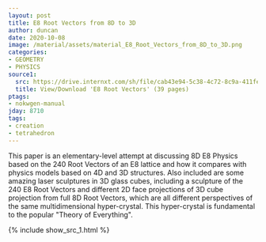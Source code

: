 ```yaml
---
layout: post
title: E8 Root Vectors from 8D to 3D
author: duncan
date: 2020-10-08
image: /material/assets/material_E8_Root_Vectors_from_8D_to_3D.png
categories:
- GEOMETRY
- PHYSICS
source1:
  src: https://drive.internxt.com/sh/file/cab43e94-5c38-4c72-8c9a-411fe4421a23/e64153491ca31bbcc2a8e95865e8228aeb55d63d72a0fcc21cd9253506d402d3
  title: View/Download 'E8 Root Vectors' (39 pages)
ptags:
- nokwgen-manual
jday: 8710
tags:
- creation
- tetrahedron
---
```


This paper is an elementary-level attempt at discussing 8D E8 Physics based on the 240 Root Vectors of an E8 lattice and how it compares with physics models based on 4D and 3D structures.  Also included are some amazing laser sculptures in 3D glass cubes, including a sculpture of the 240 E8 Root Vectors and different 2D face projections of 3D cube projection from full 8D Root Vectors, which are all different perspectives of the same multidimensional hyper-crystal.  This hyper-crystal is fundamental to the popular "Theory of Everything".

<!--more-->

{% include show_src_1.html %}


